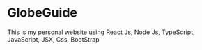 # GlobeGuide
This is my personal website using React Js, Node Js, TypeScript, JavaScript, JSX, Css, BootStrap
